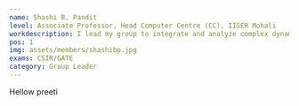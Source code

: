 ```yaml
---
name: Shashi B. Pandit
level: Associate Professor, Head Computer Centre (CC), IISER Mohali
workdescription: I lead my group to integrate and analyze complex dynamic interaction of biological networks.  
pos: 1
img: assets/members/shashibp.jpg
exams: CSIR/GATE
category: Group Leader
---
```


Hellow preeti